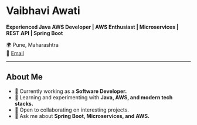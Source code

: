 # Vaibhavi Awati

**Experienced Java AWS Developer | AWS Enthusiast | Microservices | REST API | Spring Boot**

🌍 Pune, Maharashtra  
📧 [Email](mailto:awativaibhavi@gmail.com)  

---

## About Me
- 🌟 Currently working as a **Software Developer.**
- 🔧 Learning and experimenting with **Java, AWS, and modern tech stacks.**
- 🤝 Open to collaborating on interesting projects.
- 💬 Ask me about **Spring Boot, Microservices, and AWS.**


